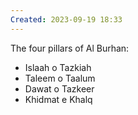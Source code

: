 ```yaml
---
Created: 2023-09-19 18:33
---
```

The four pillars of Al Burhan:
- Islaah o Tazkiah
- Taleem o Taalum
- Dawat o Tazkeer
- Khidmat e Khalq
